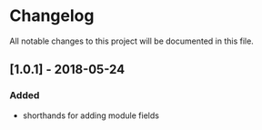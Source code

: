 # Changelog
All notable changes to this project will be documented in this file.

## [1.0.1] - 2018-05-24

### Added

- shorthands for adding module fields
